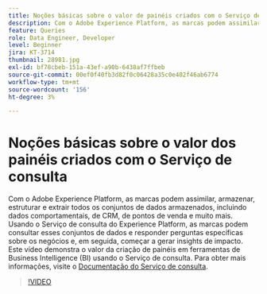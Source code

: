 ```yaml
---
title: Noções básicas sobre o valor de painéis criados com o Serviço de consulta
description: Com o Adobe Experience Platform, as marcas podem assimilar, armazenar, estruturar e obter todos os conjuntos de dados armazenados&mdash;incluindo dados comportamentais, de CRM, de ponto de venda e muito mais. Usando o Serviço de consulta do Experience Platform, as marcas podem consultar esses conjuntos de dados e responder perguntas específicas sobre os negócios e, em seguida, começar a gerar insights de impacto. Este vídeo demonstra o valor da criação de painéis em ferramentas de Business Intelligence (BI) usando o Serviço de consulta.
feature: Queries
role: Data Engineer, Developer
level: Beginner
jira: KT-3714
thumbnail: 28981.jpg
exl-id: bf78cbeb-151a-43ef-a90b-6438af7ffbeb
source-git-commit: 00ef0f40fb3d82f0c06428a35c0e402f46ab6774
workflow-type: tm+mt
source-wordcount: '156'
ht-degree: 3%

---
```


# Noções básicas sobre o valor dos painéis criados com o Serviço de consulta

Com o Adobe Experience Platform, as marcas podem assimilar, armazenar, estruturar e extrair todos os conjuntos de dados armazenados, incluindo dados comportamentais, de CRM, de pontos de venda e muito mais. Usando o Serviço de consulta do Experience Platform, as marcas podem consultar esses conjuntos de dados e responder perguntas específicas sobre os negócios e, em seguida, começar a gerar insights de impacto. Este vídeo demonstra o valor da criação de painéis em ferramentas de Business Intelligence (BI) usando o Serviço de consulta. Para obter mais informações, visite o [Documentação do Serviço de consulta](https://experienceleague.adobe.com/docs/experience-platform/query/home.html?lang=pt-BR).

>[!VIDEO](https://video.tv.adobe.com/v/28981?learn=on)
